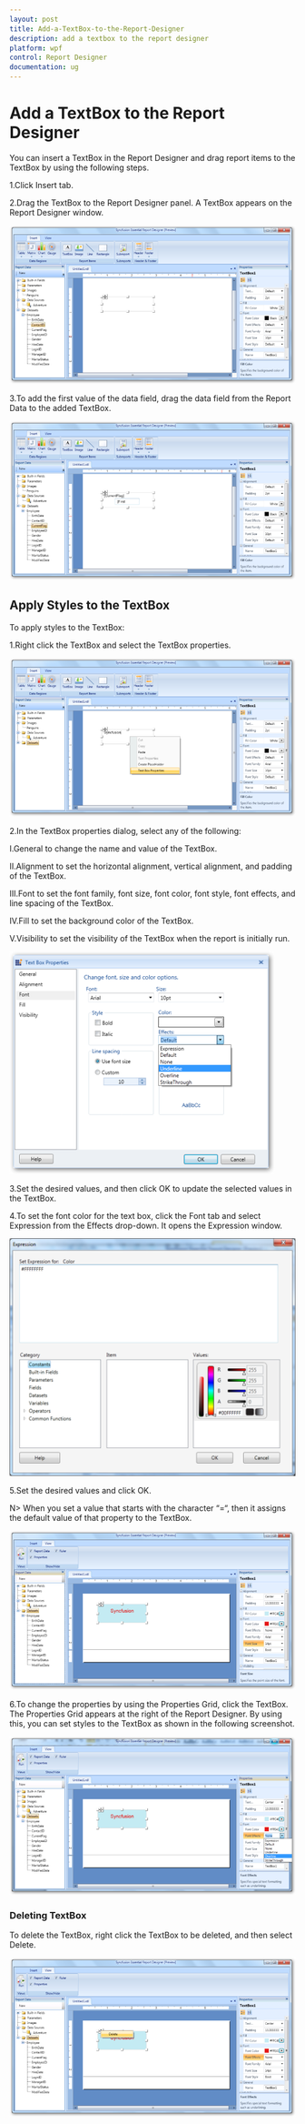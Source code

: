 ```yaml
---
layout: post
title: Add-a-TextBox-to-the-Report-Designer
description: add a textbox to the report designer
platform: wpf
control: Report Designer
documentation: ug
---
```


# Add a TextBox to the Report Designer

You can insert a TextBox in the Report Designer and drag report items to the TextBox by using the following steps.

1.Click Insert tab.

2.Drag the TextBox to the Report Designer panel. A TextBox appears on the Report Designer window.

  ![](Add-a-TextBox-to-the-Report-Designer_images/Add-a-TextBox-to-the-Report-Designer_img1.png)



3.To add the first value of the data field, drag the data field from the Report Data to the added TextBox.

  ![](Add-a-TextBox-to-the-Report-Designer_images/Add-a-TextBox-to-the-Report-Designer_img2.png)



## Apply Styles to the TextBox

To apply styles to the TextBox:

1.Right click the TextBox and select the TextBox properties.



  ![](Add-a-TextBox-to-the-Report-Designer_images/Add-a-TextBox-to-the-Report-Designer_img3.png)



2.In the TextBox properties dialog, select any of the following:

  I.General to change the name and value of the TextBox.
  
  II.Alignment to set the horizontal alignment, vertical alignment, and padding of the TextBox.
  
  III.Font to set the font family, font size, font color, font style, font effects, and line spacing of the TextBox.
  
  IV.Fill to set the background color of the TextBox.
  
  V.Visibility to set the visibility of the TextBox when the report is initially run.



  ![](Add-a-TextBox-to-the-Report-Designer_images/Add-a-TextBox-to-the-Report-Designer_img4.png)



3.Set the desired values, and then click OK to update the selected values in the TextBox.

4.To set the font color for the text box, click the Font tab and select Expression from the Effects drop-down. It opens the Expression window. 



  ![](Add-a-TextBox-to-the-Report-Designer_images/Add-a-TextBox-to-the-Report-Designer_img5.png)



5.Set the desired values and click OK. 


  N> When you set a value that starts with the character “=“, then it assigns the default value of that property to the TextBox.
 

  ![](Add-a-TextBox-to-the-Report-Designer_images/Add-a-TextBox-to-the-Report-Designer_img6.png)



6.To change the properties by using the Properties Grid, click the TextBox. The Properties Grid appears at the right of the Report Designer. By using this, you can set styles to the TextBox as shown in the following screenshot.




  ![](Add-a-TextBox-to-the-Report-Designer_images/Add-a-TextBox-to-the-Report-Designer_img7.png)



### Deleting TextBox

To delete the TextBox, right click the TextBox to be deleted, and then select Delete.

![](Add-a-TextBox-to-the-Report-Designer_images/Add-a-TextBox-to-the-Report-Designer_img8.png)



